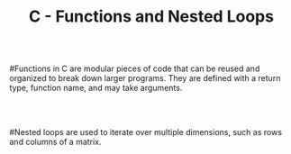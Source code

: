 <h1 align="center"> C - Functions and Nested Loops </h1>
 
 <br />
 <br />

#Functions in C 
are modular pieces of code that can be reused and organized to break down larger programs. They are defined with a return type, function name, and may take arguments.

 <br />
 <br />

#Nested loops
are used to iterate over multiple dimensions, such as rows and columns of a matrix.
